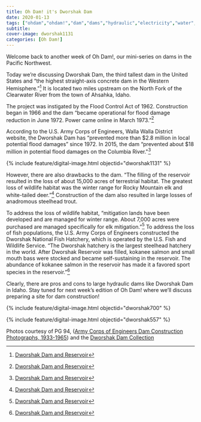 ```yaml
---
title: Oh Dam! it's Dworshak Dam
date: 2020-01-13
tags: ["ohdam","ohdam!","dam","dams","hydraulic","electricity","water","irrigation","ColumbiaRiver","ColumbiaRiverBasin"]
subtitle: 
cover-image: dworshak1131
categories: [Oh Dam!]
---
```


Welcome back to another week of Oh Dam!, our mini-series on dams in the Pacific Northwest.

Today we’re discussing Dworshak Dam, the third tallest dam in the United States and “the highest straight-axis concrete dam in the
Western Hemisphere.”[^1] It is located two miles upstream on the North Fork of the Clearwater River from the town of Ahsahka, Idaho.

The project was instigated by the Flood Control Act of 1962. Construction began in 1966 and the dam “became operational for flood
damage reduction in June 1972. Power came online in March 1973.”[^1]

According to the U.S. Army Corps of Engineers, Walla Walla District website, the Dworshak Dam has “prevented more than $2.8 million in local potential flood damages” since 1972. In 2015, the dam “prevented about $18 million in potential flood damages on the Columbia River."[^1]

{% include feature/digital-image.html objectid="dworshak1131" %}

However, there are also drawbacks to the dam. “The filling of the reservoir resulted in the loss of about 15,000 acres of terrestrial habitat. The greatest loss of wildlife habitat was the winter range for Rocky Mountain elk and white-tailed deer.”[^1] Construction of the dam also resulted in large losses of anadromous steelhead trout.

To address the loss of wildlife habitat, “mitigation lands have been developed and are managed for winter range. About 7,000 acres
were purchased are managed specifically for elk mitigation.”[^1] To address the loss of fish populations, the U.S. Army Corps of Engineers constructed the Dworshak National Fish Hatchery, which is operated by the U.S. Fish and Wildlife Service. “The Dworshak hatchery is the largest steelhead hatchery in the world. After Dworshak Reservoir was filled, kokanee salmon and small mouth bass were stocked and became self-sustaining in the reservoir. The abundance of kokanee salmon in the reservoir has made it a favored sport species in the reservoir.”[^1]

Clearly, there are pros and cons to large hydraulic dams like Dworshak Dam in Idaho. Stay tuned for next week’s edition of Oh Dam! where we’ll discuss preparing a site for dam construction!

{% include feature/digital-image.html objectid="dworshak700" %}
 
{% include feature/digital-image.html objectid="dworshak557" %}

[^1]: [Dworshak Dam and Reservoir](https://www.nww.usace.army.mil/Locations/District-Locks-and-Dams/Dworshak-Dam-and-Reservoir/)

Photos courtesy of PG 94, ([Army Corps of Engineers Dam Construction Photographs, 1933-1965](https://archiveswest.orbiscascade.org/ark:/80444/xv165618/op=fstyle.aspx?t=k&amp;q=)) and the [Dworshak Dam Collection](https://www.lib.uidaho.edu/digital/dworshak/)
